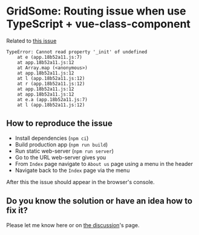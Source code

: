 # GridSome: Routing issue when use TypeScript + vue-class-component

Related to [this issue](https://github.com/gridsome/gridsome/issues/552)

```
TypeError: Cannot read property '_init' of undefined
    at e (app.18b52a11.js:7)
    at app.18b52a11.js:12
    at Array.map (<anonymous>)
    at app.18b52a11.js:12
    at l (app.18b52a11.js:12)
    at r (app.18b52a11.js:12)
    at app.18b52a11.js:12
    at app.18b52a11.js:12
    at e.a (app.18b52a11.js:7)
    at l (app.18b52a11.js:12)
```

## How to reproduce the issue

* Install dependencies (`npm ci`)
* Build production app (`npm run build`)
* Run static web-server (`npm run server`)
* Go to the URL web-server gives you
* From `Index` page navigate to `About us` page using a menu in the header
* Navigate back to the `Index` page via the menu

After this the issue should appear in the browser's console.

## Do you know the solution or have an idea how to fix it?

Please let me know here or on [the discussion](https://github.com/gridsome/gridsome/issues/552)'s page.

